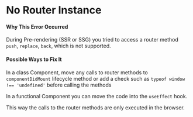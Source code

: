 # No Router Instance

#### Why This Error Occurred

During Pre-rendering (SSR or SSG) you tried to access a router method `push`, `replace`, `back`, which is not supported.

#### Possible Ways to Fix It

In a class Component, move any calls to router methods to `componentDidMount` lifecycle method or add a check such as `typeof window !== 'undefined'` before calling the methods

In a functional Component you can move the code into the `useEffect` hook.

This way the calls to the router methods are only executed in the browser.
